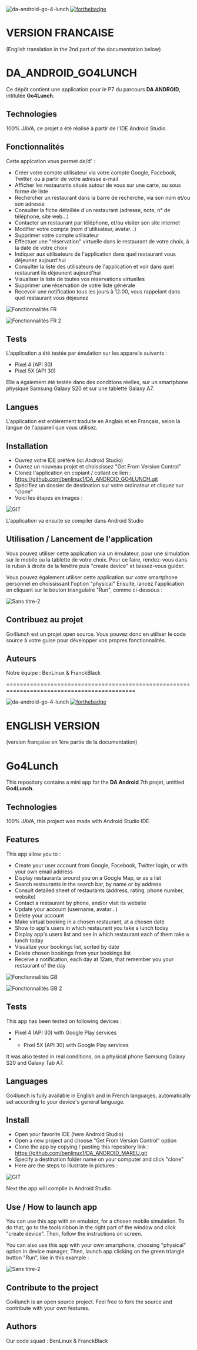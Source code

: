 ![da-android-go-4-lunch](https://user-images.githubusercontent.com/78255467/198226824-1ee217fa-4e17-47ba-9f41-7ebdc88a5054.svg)
[![forthebadge](https://forthebadge.com/images/badges/built-for-android.svg)](https://forthebadge.com)

# VERSION FRANCAISE
(English translation in the 2nd part of the documentation below)


# DA_ANDROID_GO4LUNCH
Ce dépôt contient une application pour le P7 du parcours **DA ANDROID**, intitulée **Go4Lunch**.


## Technologies
100% JAVA, ce projet a été réalisé à partir de l'IDE Android Studio.


## Fonctionnalités

Cette applcation vous permet de/d' :

- Créer votre compte utilisateur via votre compte Google, Facebook, Twitter, ou à partir de votre adresse e-mail
- Afficher les restaurants situés autour de vous sur une carte, ou sous forme de liste
- Rechercher un restaurant dans la barre de recherche, via son nom et/ou son adresse
- Consulter la fiche détaillée d'un restaurant (adresse, note, n° de téléphone, site web...)
- Contacter un restaurant par téléphone, et/ou visiter son site internet
- Modifier votre compte (nom d'utilisateur, avatar...)
- Supprimer votre compte utilisateur
- Effectuer une "réservation" virtuelle dans le restaurant de votre choix, à la date de votre choix
- Indiquer aux utilisateurs de l'application dans quel restaurant vous déjeunez aujourd'hui
- Consulter la liste des utilisateurs de l'application et voir dans quel restaurant ils déjeunent aujourd'hui
- Visualiser la liste de toutes vos réservations virtuelles
- Supprimer une réservation de votre liste générale
- Recevoir une notification tous les jours à 12:00, vous rappelant dans quel restaurant vous déjeunez

![Fonctionnalités FR](https://user-images.githubusercontent.com/78255467/198533983-fc5c6015-c1d5-428c-885e-1191edf1f661.png)

![Fonctionnalités FR 2](https://user-images.githubusercontent.com/78255467/198538930-c12981b0-80f7-41cd-8d63-18e6ea00742b.png)


## Tests

L'application a été testée par émulation sur les appareils suivants :
- Pixel 4 (API 30)
- Pixel 5X (API 30)

Elle a également été testée dans des conditions réelles, sur un smartphone physique Samsung Galaxy S20 et sur une tablette Galaxy A7.


## Langues

L'application est entièrement traduite en Anglais et en Français, selon la langue de l'appareil que vous utilisez.


## Installation

- Ouvrez votre IDE préféré (ici Android Studio)
- Ouvrez un nouveau projet et choississez "Get From Version Control"
- Clonez l'application en copiant / collant ce lien : https://github.com/benlinux1/DA_ANDROID_GO4LUNCH.git
- Spécifiez un dossier de destination sur votre ordinateur et cliquez sur "clone"
- Voici les étapes en images :

![GIT](https://user-images.githubusercontent.com/78255467/198230597-028f6051-8cff-4e73-9787-f6aff219503e.png)

L'application va ensuite se compiler dans Android Studio


## Utilisation / Lancement de l'application

Vous pouvez utiliser cette application via un émulateur, pour une simulation sur le mobile ou la tablette de votre choix.
Pour ce faire, rendez-vous dans le ruban à droite de la fenêtre puis "create device" et laissez-vous guider.

Vous pouvez également utiliser cette application sur votre smartphone personnel en choississant l'option "physical"
Ensuite, lancez l'application en cliquant sur le bouton triangulaire "Run", comme ci-dessous :

![Sans titre-2](https://user-images.githubusercontent.com/78255467/163193524-89842086-ca39-475c-afc2-e39e3e586f68.png)


## Contribuez au projet

Go4lunch est un projet open source. Vous pouvez donc en utiliser le code source à votre guise pour développer vos propres fonctionnalités.


## Auteurs

Notre équipe : BenLinux & FranckBlack


============================================================================================

![da-android-go-4-lunch](https://user-images.githubusercontent.com/78255467/198226824-1ee217fa-4e17-47ba-9f41-7ebdc88a5054.svg)
[![forthebadge](https://forthebadge.com/images/badges/built-for-android.svg)](https://forthebadge.com)

# ENGLISH VERSION
(version française en 1ère partie de la documentation)


# Go4Lunch

This repository contains a mini app for the **DA Android** 7th projet, untitled **Go4Lunch**.


## Technologies

100% JAVA, this project was made with Android Studio IDE.


## Features

This app allow you to :

- Create your user account from Google, Facebook, Twitter login, or with your own email address
- Display restaurants around you on a Google Map, or as a list
- Search restaurants in the search bar, by name or by address
- Consult detailed sheet of restaurants (address, rating, phone number, website)
- Contact a restaurant by phone, and/or visit its website
- Update your account (username, avatar...)
- Delete your account
- Make virtual booking in a chosen restaurant, at a chosen date
- Show to app's users in which restaurant you take a lunch today
- Display app's users list and see in which restaurant each of them take a lunch today
- Visualize your bookings list, sorted by date
- Delete chosen bookings from your bookings list
- Receive a notification, each day at 12am, that remember you your restaurant of the day

![Fonctionnalités GB](https://user-images.githubusercontent.com/78255467/198534046-c6080be6-f68c-4166-989c-aa66214b9f6f.png)

![Fonctionnalités GB 2](https://user-images.githubusercontent.com/78255467/198538573-c51c5752-ff77-4289-8936-4bda45a4f207.png)


## Tests

This app has been tested on following devices :
- Pixel 4 (API 30) with Google Play services
- - Pixel 5X (API 30) with Google Play services

It was also tested in real conditions, on a physical phone Samsung Galaxy S20 and Galaxy Tab A7.


## Languages

Go4lunch is fully available in English and in French languages, automatically set according to your device's general language.


## Install
- Open your favorite IDE (here Android Studio)
- Open a new project and choose "Get From Version Control" option
- Clone the app by copying / pasting this repository link : https://github.com/benlinux1/DA_ANDROID_MAREU.git
- Specify a destination folder name on your computer and click "clone"
- Here are the steps to illustrate in pictures :

![GIT](https://user-images.githubusercontent.com/78255467/198230597-028f6051-8cff-4e73-9787-f6aff219503e.png)

Next the app will compile in Android Studio


## Use / How to launch app

You can use this app with an emulator, for a chosen mobile simulation.
To do that, go to the tools ribbon in the right part of the window and click "create device". Then, follow the instructions on screen.

You can also use this app with your own smartphone, choosing "physical" option in device manager,
Then, launch app clicking on the green triangle button "Run", like in this example :

![Sans titre-2](https://user-images.githubusercontent.com/78255467/163193524-89842086-ca39-475c-afc2-e39e3e586f68.png)


## Contribute to the project

Go4lunch is an open source project. Feel free to fork the source and contribute with your own features.


## Authors

Our code squad : BenLinux & FranckBlack
